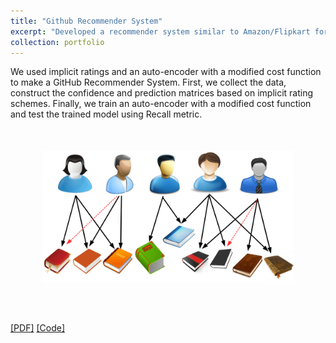 ```yaml
---
title: "Github Recommender System" 
excerpt: "Developed a recommender system similar to Amazon/Flipkart for Github where users are provided with good repositories for working on. Aim is to promote open source culture. Obtained a recall score of 0.72"
collection: portfolio
---
```


We used implicit ratings and an auto-encoder with a modified cost function to make a GitHub Recommender System. First, we collect the data, construct the confidence and prediction matrices based on implicit rating schemes. Finally, we train an auto-encoder with a modified cost function and test the trained model using Recall metric.
<br/><img style='margin: auto; padding: 50px; display: block; width: 80% !important; max-width: 700px !important;' src='/images/Github_Recommender_System.png'>

[[PDF]](https://viraj96.github.io/files/portfolio-9/report.pdf) [[Code]](https://github.com/divyanshu-talwar/Github-Recommender-System)
